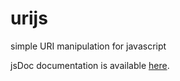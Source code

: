 urijs
=====

simple URI manipulation for javascript

jsDoc documentation is available [here](http://doc.christoph-kettelhoit.de/urijs/).

